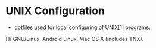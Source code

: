 # UNIX Configuration

* dotfiles used for local configuring of UNIX[1] programs.

[1] GNU/Linux, Android Linux, Mac OS X (includes TNX). 
